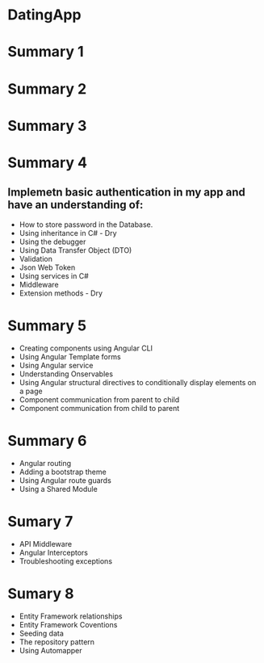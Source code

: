 # DatingApp
# Summary 1
# Summary 2
# Summary 3
# Summary 4
## Implemetn basic authentication in my app and have an understanding of:
- How to store password in the Database.
- Using inheritance in C# - Dry
- Using the debugger
- Using Data Transfer Object (DTO)
- Validation
- Json Web Token
- Using services in C#
- Middleware
- Extension methods - Dry
# Summary 5
- Creating components using Angular CLI
- Using Angular Template forms
- Using Angular service
- Understanding Onservables
- Using Angular structural directives to conditionally display elements on a page
- Component communication from parent to child
- Component communication from child to parent
# Summary 6
- Angular routing
- Adding a bootstrap theme
- Using Angular route guards
- Using a Shared Module
# Sumary 7
- API Middleware
- Angular Interceptors
- Troubleshooting exceptions
# Sumary 8
- Entity Framework relationships
- Entity Framework Coventions
- Seeding data
- The repository pattern
- Using Automapper
